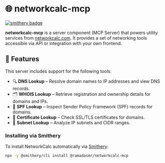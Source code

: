 # 🌐 networkcalc-mcp
[![smithery badge](https://smithery.ai/badge/@ramadasmr/networkcalc-mcp)](https://smithery.ai/server/@ramadasmr/networkcalc-mcp)

**networkcalc-mcp** is a server component (MCP Server) that powers utility services from [networkcalc.com](https://networkcalc.com). It provides a set of networking tools accessible via API or integration with your own frontend.

## 🔧 Features

This server includes support for the following tools:

- 🔍 **DNS Lookup** – Resolve domain names to IP addresses and view DNS records.
- 🗂️ **WHOIS Lookup** – Retrieve registration and ownership details for domains and IPs.
- 📜 **SPF Lookup** – Inspect Sender Policy Framework (SPF) records for domains.
- 🔐 **Certificate Lookup** – Check SSL/TLS certificates for domains.
- 🧮 **Subnet Lookup** – Analyze IP subnets and CIDR ranges.


### Installing via Smithery

To install NetworkCalc automatically via [Smithery](https://smithery.ai/server/@ramadasmr/networkcalc-mcp):

```bash
npx -y @smithery/cli install @ramadasmr/networkcalc-mcp
```
